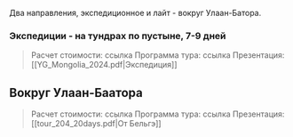 Два направления, экспедиционное и лайт - вокруг Улаан-Батора. 

### Экспедиции - на тундрах по пустыне, 7-9 дней
> Расчет стоимости: ссылка
> Программа тура: ссылка
> Презентация: [[YG_Mongolia_2024.pdf|Экспедиция]]

## Вокруг Улаан-Баатора
> Расчет стоимости: ссылка
> Программа тура: ссылка
> Презентация: [[tour_204_20days.pdf|От Бельгэ]]

